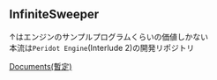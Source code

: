 ## InfiniteSweeper

↑はエンジンのサンプルプログラムくらいの価値しかない  
本流は`Peridot Engine`(Interlude 2)の開発リポジトリ

[Documents(暫定)](https://github.com/Pctg-x8/infinitesweeper/wiki)
